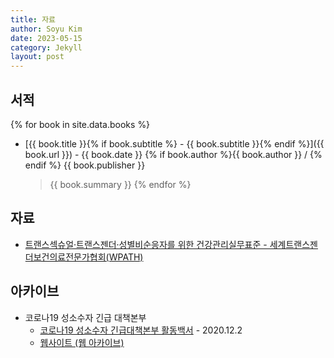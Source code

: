 ```yaml
---
title: 자료
author: Soyu Kim
date: 2023-05-15
category: Jekyll
layout: post
---
```


서적
----

{% for book in site.data.books %}
* [{{ book.title }}{% if book.subtitle %} - {{ book.subtitle }}{% endif %}]({{ book.url }}) - {{ book.date }} {% if book.author %}{{ book.author }} / {% endif %} {{ book.publisher }}
  > {{ book.summary }} 
{% endfor %}

자료
----

* [트랜스섹슈얼·트랜스젠더·성별비순응자를 위한 건강관리실무표준 - 세계트랜스젠더보건의료전문가협회(WPATH)](https://rainbowfoundation.co.kr/intro_book/7315)


아카이브
----

* 코로나19 성소수자 긴급 대책본부
  * [코로나19 성소수자 긴급대책본부 활동백서](https://lgbtqact.org/queer-action-against-covid19/) - 2020.12.2
  * [웹사이트 (웹 아카이브)](http://web.archive.org/web/20220601000000*/https://www.queer-action-against-covid19.org/)
